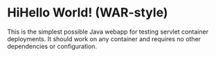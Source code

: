 HiHello World! (WAR-style)
===============

This is the simplest possible Java webapp for testing servlet container deployments.  It should work on any container and requires no other dependencies or configuration.
